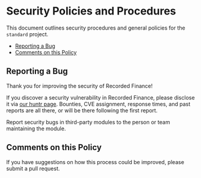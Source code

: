 # Security Policies and Procedures

This document outlines security procedures and general policies for the `standard`
project.

- [Reporting a Bug](#reporting-a-bug)
- [Comments on this Policy](#comments-on-this-policy)

## Reporting a Bug

Thank you for improving the security of Recorded Finance!

If you discover a security vulnerability in Recorded Finance, please disclose it via [our huntr page](https://huntr.dev/repos/averagehelper/recorded-finance). Bounties, CVE assignment, response times, and past reports are all there, or will be there following the first report.

Report security bugs in third-party modules to the person or team maintaining
the module.

## Comments on this Policy

If you have suggestions on how this process could be improved, please submit a
pull request.
